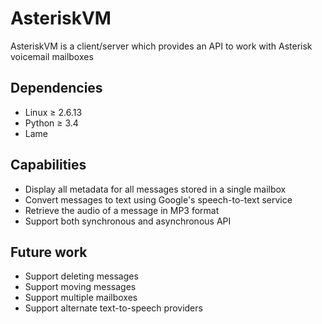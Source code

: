 # AsteriskVM

AsteriskVM is a client/server which provides an API to work with Asterisk voicemail mailboxes

## Dependencies

* Linux ≥ 2.6.13
* Python ≥ 3.4
* Lame

## Capabilities

* Display all metadata for all messages stored in a single mailbox
* Convert messages to text using Google's speech-to-text service
* Retrieve the audio of a message in MP3 format
* Support both synchronous and asynchronous API

## Future work
* Support deleting messages
* Support moving messages
* Support multiple mailboxes
* Support alternate text-to-speech providers
